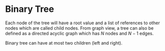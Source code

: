 # Binary Tree

Each node of the tree will have a root value and a list of references to other nodes which are called child nodes. From graph view, a tree can also be defined as a directed acyclic graph which has $N$ nodes and $N-1$ edges.

Binary tree can have at most two children (left and right).